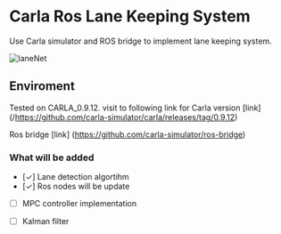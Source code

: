# Carla Ros Lane Keeping System

Use Carla simulator and ROS bridge to implement lane keeping system.

![laneNet](https://user-images.githubusercontent.com/37477289/140699703-68a6fbb8-b398-48e2-a534-553caf1f5c84.gif)

## Enviroment

Tested on CARLA_0.9.12. visit to following link for Carla version 
[link] (/https://github.com/carla-simulator/carla/releases/tag/0.9.12)

Ros bridge
[link] (https://github.com/carla-simulator/ros-bridge)


### What will be added
- [✓] Lane detection algortihm
- [✓] Ros nodes will be update
- [ ] MPC controller implementation
- [ ] Kalman filter

